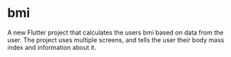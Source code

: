 # bmi

A new Flutter project that calculates the users bmi based on data from the user. The project uses multiple screens, and tells the user their body mass index and information about it.

